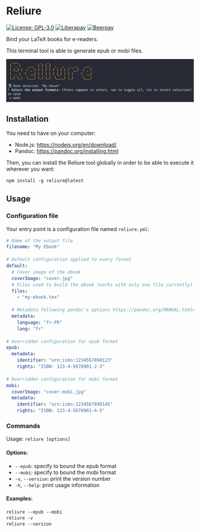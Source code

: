# Reliure

[![License: GPL-3.0](https://img.shields.io/github/license/GreatWizard/reliure)](https://github.com/GreatWizard/reliure/blob/master/LICENSE.md)
[![Liberapay](http://img.shields.io/liberapay/patrons/GreatWizard.svg?logo=liberapay)](https://liberapay.com/GreatWizard/)
[![Beerpay](https://beerpay.io/GreatWizard/ember-circleci/badge.svg?style=flat)](https://beerpay.io/GreatWizard/reliure)

Bind your LaTeX books for e-readers.

This terminal tool is able to generate epub or mobi files.

![Screenshot of Reliure running in a terminal](reliure-screenshot.png)

## Installation

You need to have on your computer:

- Node.js: https://nodejs.org/en/download/
- Pandoc: https://pandoc.org/installing.html

Then, you can install the Reliure tool globally in order to be able to execute it wherever you want:

```shell
npm install -g reliure@latest
```

## Usage

### Configuration file

Your entry point is a configuration file named `reliure.yml`:

```yaml
# Name of the output file
filename: "My Ebook"

# Default configuration applied to every format
default:
  # Cover image of the ebook
  coverImage: "cover.jpg"
  # Files used to build the ebook (works with only one file currently)
  files:
    - "my-ebook.tex"

  # Metadata following pandoc's options https://pandoc.org/MANUAL.html#epub-metadata
  metadata:
    language: "fr-FR"
    lang: "fr"

# Overridden configuration for epub format
epub:
  metadata:
    identifier: "urn:isbn:1234567890123"
    rights: "ISBN: 123-4-5678901-2-3"

# Overridden configuration for mobi format
mobi:
  coverImage: "cover-mobi.jpg"
  metadata:
    identifier: "urn:isbn:1234567890145"
    rights: "ISBN: 123-4-5678901-4-5"
```

### Commands

Usage: `reliure [options]`

#### Options:

- `--epub`: specify to bound the epub format
- `--mobi`: specify to bound the mobi format
- `-v`, `--version`: print the version number
- `-h`, `--help`: print usage information

#### Examples:

```shell
reliure --epub --mobi
reliure -v
reliure --version
```
